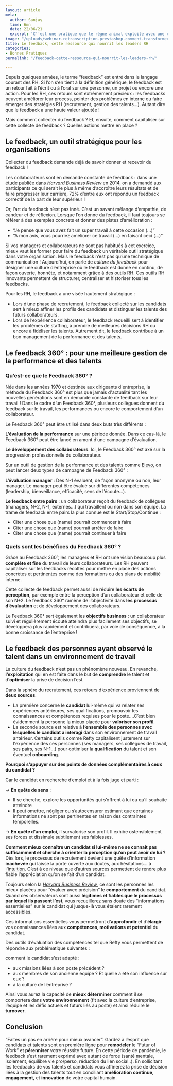 ```yaml
---
layout: article
meta:
  author: Sanjay
  time: 6mn
  date: 22/06/21
  excerpt: 'C''est une pratique que le règne animal exploite avec une certaine dextérité '
image: "/uploads/webinar-retranscription-prestashop-comment-transformer-la-periode-d-essai-a-tous-les-couts-25.png"
title: Le feedback, cette ressource qui nourrit les leaders RH
categories:
- Bonnes Pratiques
permalink: "/feedback-cette-ressource-qui-nourrit-les-leaders-rh/"

---
```

Depuis quelques années, le terme “feedback” est entré dans le langage courant des RH. Si l’on s’en tient à la définition générique, le feedback est un retour fait à l’écrit ou à l’oral sur une personne, un projet ou encore une action. Pour les RH, ces retours sont extrêmement précieux : les feedbacks peuvent améliorer leur process, pointer des problèmes en interne ou faire émerger des stratégies RH (recrutement, gestion des talents…). Autant dire que le feedback a une haute valeur ajoutée !

Mais comment collecter du feedback ? Et, ensuite, comment capitaliser sur cette collecte de feedback ? Quelles actions mettre en place ?

## Le feedback, un outil stratégique pour les organisations

Collecter du feedback demande déjà de savoir donner et recevoir du feedback !

Les collaborateurs sont en demande constante de feedback : dans une [étude publiée dans _Harvard Business Review_](https://hbr.org/2014/01/your-employees-want-the-negative-feedback-you-hate-to-give) en 2014, on a demandé aux participants ce qui serait le plus à même d’accroître leurs résultats et de faire progresser leur carrière, 72% d’entre eux ont répondu un feedback correctif de la part de leur supérieur !

Or, l’art du feedback n’est pas inné. C’est un savant mélange d’empathie, de candeur et de réflexion. Lorsque l’on donne du feedback, il faut toujours se référer à des exemples concrets et donner des pistes d’amélioration :

* “Je pense que vous avez fait un super travail à cette occasion (...)”
* “A mon avis, vous pourriez améliorer ce travail (...) en faisant ceci (...)”

Si vos managers et collaborateurs ne sont pas habitués à cet exercice, mieux vaut les former pour faire du feedback un véritable outil stratégique dans votre organisation. Mais le feedback n’est pas qu’une technique de communication ! Aujourd’hui, on parle de _culture du feedback_ pour désigner une culture d’entreprise où le feedback est donné en continu, de façon ouverte,  honnête, et notamment grâce à des outils RH. Ces outils RH innovants permettent de structurer, centraliser et historiser tous les feedbacks.

Pour les RH, le feedback a une visée hautement stratégique :

* Lors d’une phase de recrutement, le feedback collecté sur les candidats sert à mieux affiner les profils des candidats et distinguer les talents des futurs collaborateurs.
* Lors de l’expérience collaborateur, le feedback recueilli sert à identifier les problèmes de staffing, à prendre de meilleures décisions RH ou encore à fidéliser les talents. Autrement dit, le feedback contribue à un bon management de la performance et des talents.

## Le feedback 360° : pour une meilleure gestion de la performance et des talents

### **Qu’est-ce que le Feedback 360° ?**

Née dans les années 1970 et destinée aux dirigeants d'entreprise, la méthode du Feedback 360° est plus que jamais d'actualité tant les nouvelles générations sont en demande constante de feedback sur leur travail ! Dans le cadre d’un Feedback 360°, plusieurs collègues donnent du feedback sur le travail, les performances ou encore le comportement d’un collaborateur.

Le Feedback 360° peut être utilisé dans deux buts très différents :

**L'évaluation de la performance** sur une période donnée. Dans ce cas-là, le Feedback 360° peut être lancé en amont d’une campagne d’évaluation.

**Le développement des collaborateurs**. Ici, le Feedback 360° est axé sur la progression professionnelle du collaborateur.

Sur un outil de gestion de la performance et des talents comme [Elevo](https://www.elevo.fr/), on peut lancer deux types de campagne de Feedback 360° :

**L’évaluation manager** : Des N-1 évaluent, de façon anonyme ou non, leur manager. Le manager peut être évalué sur différentes compétences (leadership, bienveillance, efficacité, sens de l’écoute…).

**Le feedback entre pairs** : un collaborateur reçoit du feedback de collègues (managers, N+2, N-1, externes...) qui travaillent ou non dans son équipe. La trame de feedback entre pairs la plus connue est le Start/Stop/Continue :

* Citer une chose que (name) pourrait commencer à faire
* Citer une chose que (name) pourrait arrêter de faire
* Citer une chose que (name) pourrait continuer à faire

### **Quels sont les bénéfices du Feedback 360° ?**

Grâce au Feedback 360°, les managers et RH ont une vision beaucoup plus **complète et fine** du travail de leurs collaborateurs. Les RH peuvent capitaliser sur les feedbacks récoltés pour mettre en place des actions concrètes et pertinentes comme des formations ou des plans de mobilité interne.

Cette collecte de feedback permet aussi de réduire **les écarts de perception**, par exemple entre la perception d’un collaborateur et celle de son N+2. Le feedback 360° ramène de l’objectivité dans **les** **processus** **d’évaluation** et de développement des collaborateurs.

Le Feedback 360° sert également les **objectifs business** : un collaborateur suivi et régulièrement écouté atteindra plus facilement ses objectifs, se développera plus rapidement et contribuera, par voie de conséquence, à la bonne croissance de l’entreprise !

## Le feedback des personnes ayant observé le talent dans un environnement de travail

La culture du feedback n’est pas un phénomène nouveau. En revanche, **l’exploitation** qui en est faite dans le but de **comprendre** le talent et d’**optimiser** la prise de décision l’est.

Dans la sphère du recrutement, ces retours d’expérience proviennent de **deux sources**.

* La première concerne le **candidat** lui-même qui va relater ses expériences antérieures, ses qualifications, promouvoir les connaissances et compétences requises pour le poste….C’est bien évidemment la personne la mieux placée pour **valoriser son profil**.
* La seconde source est relative à **l’ensemble des personnes avec lesquelles le candidat a interagi** dans son environnement de travail antérieur. Certains outils comme Refty capitalisent justement sur l'expérience des ces personnes (ses managers, ses collègues de travail, ses pairs, ses N-1…) pour optimiser la **qualification** du talent et son éventuel **onboarding**.

**Pourquoi s’appuyer sur des points de données complémentaires à ceux du candidat ?**

Car le candidat en recherche d’emploi et à la fois juge et parti :

→ **En quête de sens** :

* Il se cherche, explore les opportunités qui s’offrent à lui ou qu’il souhaite atteindre
* Il peut omettre, négliger ou s’autocensurer estimant que certaines informations ne sont pas pertinentes en raison des contraintes temporelles.

→ **En quête d’un emploi**, il survalorise son profil. Il exhibe ostensiblement ses forces et dissimule subtilement ses faiblesses.

**Comment mieux connaître un candidat si lui-même ne se connait pas suffisamment et cherche à orienter la perception qu’on peut avoir de lui ?** Dès lors, le processus de recrutement devient une quête d’information **inachevée** qui laisse la porte ouverte aux doutes, aux hésitations….à [l'intuition](https://blog.refty.co/intuition-un-indicateur-fiable-en-entretien/). C’est à ce niveau que d’autres sources permettent de rendre plus fiable l’appréciation qu’on se fait d’un candidat.

Toujours selon la [_Harvard Business Review_](https://hbr.org/2016/07/the-right-way-to-check-someones-references), ce sont les personnes les mieux placées pour “évaluer avec précision” le **comportement** du candidat. Quand ces observateurs sont aussi **légitimes et fiables que le processus par lequel ils passent l’est**, vous recueillerez sans doute des “informations essentielles” sur le candidat qui jusque-là vous étaient rarement accessibles.

Ces informations essentielles vous permettront d’**approfondir** et d’**élargir** vos connaissances liées aux **compétences, motivations et potentiel** du candidat.

Des outils d’évaluation des compétences tel que Refty vous permettent de répondre aux problématique suivantes :

comment le candidat s’est adapté :

* aux missions liées à son poste précédent ?
* aux membres de son ancienne équipe ? Et quelle a été son influence sur eux ?
* à la culture de l’entreprise ?

Ainsi vous aurez la capacité de **mieux déterminer** comment il se comportera dans **votre environnement** (fit avec la culture d’entreprise, l’équipe et les défis actuels et futurs liés au poste) et ainsi réduire le **turnover**.

## Conclusion

“Faites un pas en arrière pour mieux avancer”. Gardez à l’esprit que candidats et talents sont en première ligne pour **remodeler** le “Futur of Work” et **pérenniser** votre réussite future. En cette période de pandémie, le feedback s’est rarement exprimé avec autant de force (santé mentale, isolement, équilibre vie pro/perso, réduction du lien social..). En sollicitant les feedbacks de vos talents et candidats vous affinerez la prise de décision liées à la gestion des talents tout en conciliant **amélioration continue, engagement,** et **innovation** de votre capital humain.